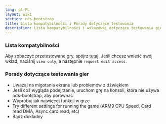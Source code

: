 ```yaml
---
lang: pl-PL
layout: wiki
section: nds-bootstrap
title: Lista kompatybilności i Porady dotyczące testowania
description: Lista kompatybilności i wskazówki dotyczące testowania gier
---
```


### Lista kompatybilności
Aby zobaczyć przetestowane gry, spójrz [tutaj](https://docs.google.com/spreadsheets/d/1LRTkXOUXraTMjg1eedz_f7b5jiuyMv2x6e_jY_nyHSc/). Jeśli chcesz wnieść swój wkład, naciśnij `view only`, a następnie `request edit access`.

### Porady dotyczące testowania gier
- Uważaj na migotania ekranu lub problemów z dźwiękiem
- Jeśli coś wygląda podejrzanie, uruchom grę na konsoli, która nie używa nds-bootstrap, aby porównać
- Wypróbuj jak najwięcej funkcji w grze
- Try different settings for running the game (ARM9 CPU Speed, Card read DMA, Async card read, etc)
- Bądź dokładny
